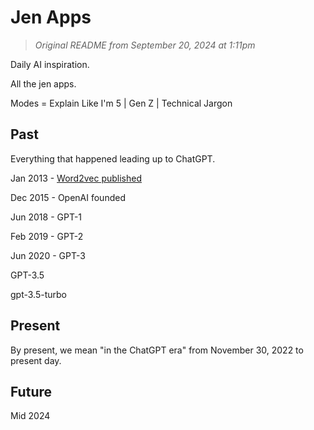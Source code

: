 # Jen Apps

> _Original README from September 20, 2024 at 1:11pm_

Daily AI inspiration.

All the jen apps.

Modes = Explain Like I'm 5 | Gen Z | Technical Jargon

## Past

Everything that happened leading up to ChatGPT.

Jan 2013 - [Word2vec published](https://arxiv.org/abs/1301.3781)

Dec 2015 - OpenAI founded

Jun 2018 - GPT-1

Feb 2019 - GPT-2

Jun 2020 - GPT-3

GPT-3.5

gpt-3.5-turbo

## Present

By present, we mean "in the ChatGPT era" from November 30, 2022 to present day.

## Future

Mid 2024
